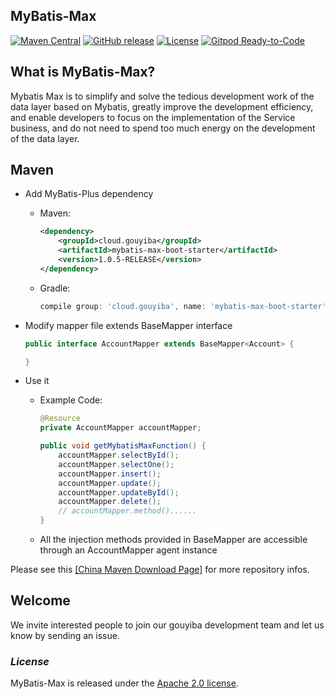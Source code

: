 ## MyBatis-Max

[![Maven Central](https://img.shields.io/maven-central/v/cloud.gouyiba/mybatis-max?color=yellow)](https://search.maven.org/artifact/cloud.gouyiba/mybatis-max/)
[![GitHub release](https://img.shields.io/maven-central/v/cloud.gouyiba/mybatis-max?color=green&label=release)](https://github.com/gouyiba/mybatis-max/releases)
[![License](https://img.shields.io/badge/license-Apache%202-4EB1BA.svg)](https://www.apache.org/licenses/LICENSE-2.0.html)
[![Gitpod Ready-to-Code](https://img.shields.io/badge/Gitpod-Ready--to--Code-blue?logo=gitpod)](https://gitpod.io/#https://github.com/gouyiba/mybatis-max) 
## What is MyBatis-Max?
Mybatis Max is to simplify and solve the tedious development work of the data layer based on Mybatis, greatly improve the development efficiency, and enable developers to focus on the implementation of the Service business, and do not need to spend too much energy on the development of the data layer.

## Maven
- Add MyBatis-Plus dependency
    - Maven:
        ```xml
        <dependency>
            <groupId>cloud.gouyiba</groupId>
            <artifactId>mybatis-max-boot-starter</artifactId>
            <version>1.0.5-RELEASE</version>
        </dependency>
        ```
    - Gradle:
        ``` groovy
        compile group: 'cloud.gouyiba', name: 'mybatis-max-boot-starter', version: '1.0.5-RELEASE'
        ```

-   Modify mapper file extends BaseMapper interface
    ```java
    public interface AccountMapper extends BaseMapper<Account> {

    }
    ```
-   Use it
    -   Example Code:
        ```java
        @Resource
        private AccountMapper accountMapper;
        
        public void getMybatisMaxFunction() {
            accountMapper.selectById();
            accountMapper.selectOne();
            accountMapper.insert();
            accountMapper.update();
            accountMapper.updateById();
            accountMapper.delete();
            // accountMapper.method()......
        }
        ```
    -   All the injection methods provided in BaseMapper are accessible through an AccountMapper agent instance

Please see this <a href='https://mvnrepository.com/artifact/cloud.gouyiba/mybatis-max-boot-starter'>[China Maven Download Page]</a> for more repository infos.

## Welcome
We invite interested people to join our gouyiba development team and let us know by sending an issue.

### *License*

MyBatis-Max is released under the [Apache 2.0 license](license.txt).